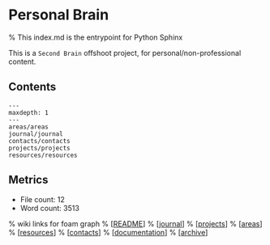 # Personal Brain

% This index.md is the entrypoint for Python Sphinx

This is a `Second Brain` offshoot project, for personal/non-professional content.

## Contents

```{toctree}
---
maxdepth: 1
---
areas/areas
journal/journal
contacts/contacts
projects/projects
resources/resources
```

## Metrics

- File count: 12
- Word count: 3513

% wiki links for foam graph
% [[README]]
% [[journal]]
% [[projects]]
% [[areas]]
% [[resources]]
% [[contacts]]
% [[documentation]]
% [[archive]]

[//begin]: # "Autogenerated link references for markdown compatibility"
[README]: README.md "README"
[journal]: journal/journal.md "Journal"
[projects]: projects/projects.md "Projects"
[areas]: areas/areas.md "Areas"
[resources]: resources/resources.md "Resources"
[contacts]: contacts/contacts.md "Contacts"
[documentation]: documentation/documentation.md "Documentation"
[archive]: archive/archive.md "Archive"
[//end]: # "Autogenerated link references"